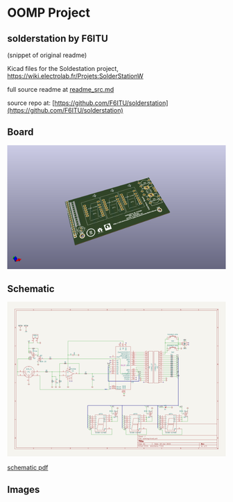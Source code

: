 # OOMP Project  
## solderstation  by F6ITU  
  
(snippet of original readme)  
  
Kicad files for the Soldestation project,   
https://wiki.electrolab.fr/Projets:SolderStationW  
  
  full source readme at [readme_src.md](readme_src.md)  
  
source repo at: [https://github.com/F6ITU/solderstation](https://github.com/F6ITU/solderstation)  
## Board  
  
[![working_3d.png](working_3d_600.png)](working_3d.png)  
## Schematic  
  
[![working_schematic.png](working_schematic_600.png)](working_schematic.png)  
  
[schematic pdf](working_schematic.pdf)  
## Images  
